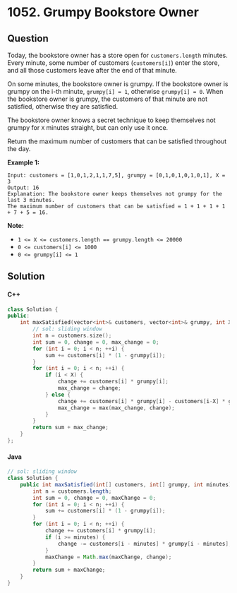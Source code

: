 # 1052. Grumpy Bookstore Owner

## Question

Today, the bookstore owner has a store open for `customers.length` minutes. Every minute, some number of customers (`customers[i]`) enter the store, and all those customers leave after the end of that minute.

On some minutes, the bookstore owner is grumpy. If the bookstore owner is grumpy on the i-th minute, `grumpy[i] = 1`, otherwise `grumpy[i] = 0`. When the bookstore owner is grumpy, the customers of that minute are not satisfied, otherwise they are satisfied.

The bookstore owner knows a secret technique to keep themselves not grumpy for `X` minutes straight, but can only use it once.

Return the maximum number of customers that can be satisfied throughout the day.

**Example 1:**

```
Input: customers = [1,0,1,2,1,1,7,5], grumpy = [0,1,0,1,0,1,0,1], X = 3
Output: 16
Explanation: The bookstore owner keeps themselves not grumpy for the last 3 minutes. 
The maximum number of customers that can be satisfied = 1 + 1 + 1 + 1 + 7 + 5 = 16.
```

**Note:**

* `1 <= X <= customers.length == grumpy.length <= 20000`
* `0 <= customers[i] <= 1000`
* `0 <= grumpy[i] <= 1`

## Solution

#### C++

```cpp
class Solution {
public:
    int maxSatisfied(vector<int>& customers, vector<int>& grumpy, int X) {
        // sol: sliding window
        int n = customers.size();
        int sum = 0, change = 0, max_change = 0;
        for (int i = 0; i < n; ++i) {
            sum += customers[i] * (1 - grumpy[i]);
        }
        for (int i = 0; i < n; ++i) {
            if (i < X) {
                change += customers[i] * grumpy[i];
                max_change = change;
            } else {
                change += customers[i] * grumpy[i] - customers[i-X] * grumpy[i-X];
                max_change = max(max_change, change);
            }
        }
        return sum + max_change;
    }
};
```

#### Java

```java
// sol: sliding window
class Solution {
    public int maxSatisfied(int[] customers, int[] grumpy, int minutes) {
        int n = customers.length;
        int sum = 0, change = 0, maxChange = 0;
        for (int i = 0; i < n; ++i) {
            sum += customers[i] * (1 - grumpy[i]);
        }
        for (int i = 0; i < n; ++i) {
            change += customers[i] * grumpy[i];
            if (i >= minutes) {
                change -= customers[i - minutes] * grumpy[i - minutes];
            }
            maxChange = Math.max(maxChange, change);
        }
        return sum + maxChange;
    }
}
```
